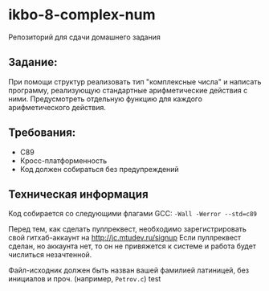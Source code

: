 # ikbo-8-complex-num
Репозиторий для сдачи домашнего задания 

## Задание:
При помощи структур реализовать тип "комплексные числа" и написать программу, реализующую стандартные арифметические действия с ними. Предусмотреть отдельную функцию для каждого арифметического действия.

## Требования: 

* C89 
* Кросс-платформенность
* Код должен собираться без предупреждений

## Техническая информация

Код собирается со следующими флагами GCC: `-Wall -Werror --std=c89`

Перед тем, как сделать пуллреквест, необходимо зарегистрировать свой гитхаб-аккаунт на http://jc.mtudev.ru/signup 
Если пуллреквест сделан, но аккаунта нет, то он не привяжется к системе и работа будет числиться незачтенной.

Файл-исходник должен быть назван вашей фамилией латиницей, без инициалов и проч. (например, `Petrov.c`)
test
